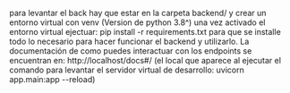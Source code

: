para levantar el back hay que estar en la carpeta backend/
y crear un entorno virtual con venv (Version de python 3.8^)
una vez activado el entorno virtual ejectuar:
pip install -r requirements.txt
para que se installe todo lo necesario para hacer funcionar el backend y utilizarlo.
La documentación de como puedes interactuar con los endpoints se encuentran en:
http://localhost/docs#/ (el local que aparece al ejecutar el comando para levantar el servidor virtual de desarrollo: uvicorn app.main:app --reload)